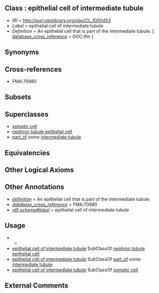 
## Class : epithelial cell of intermediate tubule

 * *IRI* = http://purl.obolibrary.org/obo/CL_1000453
 * *Label* = epithelial cell of intermediate tubule
 * *Definition* = An epithelial cell that is part of the intermediate tubule. [ [database_cross_reference](../../ef/oboInOwl#hasDbXref.md) = GOC:tfm ]

## Synonyms


## Cross-references

 * FMA:70980

## Subsets


## Superclasses

 * [somatic cell](../../CL/71/CL_0002371.md)
 * [nephron tubule epithelial cell](../../CL/94/CL_1000494.md)
 * [part_of](../../BFO/50/BFO_0000050.md) some [intermediate tubule](../../UBERON/36/UBERON_0004136.md)

## Equivalencies


## Other Logical Axioms


## Other Annotations

 * *[definition](../../IAO/15/IAO_0000115.md)* = An epithelial cell that is part of the intermediate tubule.
 * *[database_cross_reference](../../ef/oboInOwl#hasDbXref.md)* = FMA:70980
 * *[rdf-schema#label](../../el/rdf-schema#label.md)* = epithelial cell of intermediate tubule

## Usage

 * -
 * [epithelial cell of intermediate tubule](../../CL/53/CL_1000453.md) SubClassOf [nephron tubule epithelial cell](../../CL/94/CL_1000494.md)
 * [epithelial cell of intermediate tubule](../../CL/53/CL_1000453.md) SubClassOf [part_of](../../BFO/50/BFO_0000050.md) some [intermediate tubule](../../UBERON/36/UBERON_0004136.md)
 * [epithelial cell of intermediate tubule](../../CL/53/CL_1000453.md) SubClassOf [somatic cell](../../CL/71/CL_0002371.md)

## External Comments

